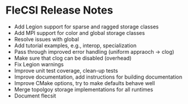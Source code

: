# FleCSI Release Notes

* Add Legion support for sparse and ragged storage classes
* Add MPI support for color and global storage classes
* Resolve issues with global
* Add tutorial examples, e.g., interop, specialization 
* Pass through improved error handling (uniform appraoch -> clog)
* Make sure that clog can be disabled (overhead) 
* Fix Legion warnings
* Improve unit test coverage, clean-up tests
* Improve documentation, add instructions for building documentation
* Improve CMake options, try to make defaults behave well
* Merge topolgoy storage implementations for all runtimes
* Document flecsit
